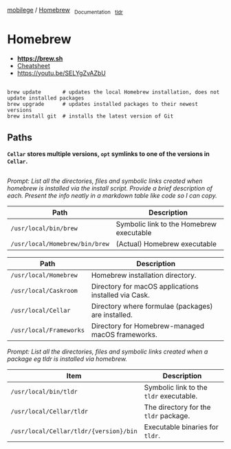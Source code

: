 [mobilege](/README.md) 
/ [Homebrew](/homebrew.md)
    <sub>&nbsp;&nbsp;Documentation</sub> 
    <sub>&nbsp;&nbsp;[tldr](https://tldr.inbrowser.app/pages/common/brew)</sub>

# Homebrew
- **https://brew.sh**
- [Cheatsheet](https://devhints.io/homebrew)
- https://youtu.be/SELYgZvAZbU


##
```shell
brew update       # updates the local Homebrew installation, does not update installed packages
brew upgrade      # updates installed packages to their newest versions
brew install git  # installs the latest version of Git
```

## Paths


**`Cellar` stores multiple versions, `opt` symlinks to one of the versions in `Cellar`.**


##
_Prompt: List all the directories, files and symbolic links created when homebrew is installed via the install script. Provide a brief description of each. Present the info neatly in a markdown table like code so I can copy._

| Path                                     | Description                                           |
|------------------------------------------|-------------------------------------------------------|
| `/usr/local/bin/brew`                    | Symbolic link to the Homebrew executable              |
| `/usr/local/Homebrew/bin/brew`           | (Actual) Homebrew executable                          |

| Path                                     | Description                                           |
|------------------------------------------|-------------------------------------------------------|
| `/usr/local/Homebrew`                    | Homebrew installation directory.                      |
| `/usr/local/Caskroom`                    | Directory for macOS applications installed via Cask.  |
| `/usr/local/Cellar`                      | Directory where formulae (packages) are installed.    |
| `/usr/local/Frameworks`                  | Directory for Homebrew-managed macOS frameworks.      |


_Prompt: List all the directories, files and symbolic links created when a package eg tldr is installed via homebrew._

| Item                                      | Description                                           |
|-------------------------------------------|-------------------------------------------------------|
| `/usr/local/bin/tldr`                     | Symbolic link to the `tldr` executable.             |
| `/usr/local/Cellar/tldr`                  | The directory for the `tldr` package.               |
| `/usr/local/Cellar/tldr/{version}/bin`    | Executable binaries for `tldr`.                     |